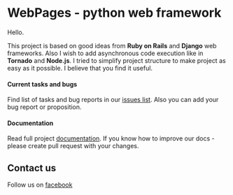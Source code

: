 WebPages - python web framework
===

Hello.

This project is based on good ideas from **Ruby on Rails** and **Django** web frameworks. Also I wish to add asynchronous code execution like in **Tornado** and **Node.js**. I tried to simplify project structure to make project as easy as it possible. I believe that you find it useful.


#### Current tasks and bugs

Find list of tasks and bug reports in our [issues list](issues). Also you can add your bug report or proposition.


#### Documentation

Read full project [documentation](https://github.com/webpages/docs). If you know how to improve our docs - please create pull request with your changes.


Contact us
----

Follow us on [facebook](https://www.facebook.com/WebPagesFramework)
